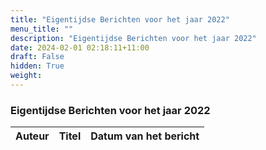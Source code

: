 ```yaml
---
title: "Eigentijdse Berichten voor het jaar 2022"
menu_title: ""
description: "Eigentijdse Berichten voor het jaar 2022"
date: 2024-02-01 02:18:11+11:00
draft: False
hidden: True
weight: 
---
```

### Eigentijdse Berichten voor het jaar 2022

**Auteur** | **Titel** | **Datum van het bericht**
---|---|---
